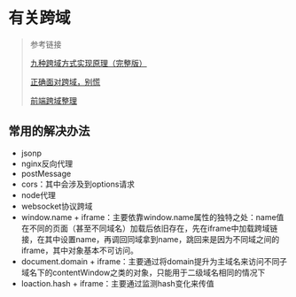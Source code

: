 # 有关跨域

>参考链接
>
>[九种跨域方式实现原理（完整版）](https://juejin.im/post/5c23993de51d457b8c1f4ee1)
>
>[正确面对跨域，别慌](https://juejin.im/post/5a2f92c65188253e2470f16d)
>
>[前端跨域整理](https://juejin.im/post/5815f4abbf22ec006893b431)

## 常用的解决办法

+ jsonp
+ nginx反向代理
+ postMessage
+ cors：其中会涉及到options请求
+ node代理
+ websocket协议跨域
+ window.name + iframe：主要依靠window.name属性的独特之处：name值在不同的页面（甚至不同域名）加载后依旧存在，先在iframe中加载跨域链接，在其中设置name，再调回同域拿到name，跳回来是因为不同域之间的iframe，其中对象基本不可访问。
+ document.domain + iframe：主要通过将domain提升为主域名来访问不同子域名下的contentWindow之类的对象，只能用于二级域名相同的情况下
+ loaction.hash + iframe：主要通过监测hash变化来传值
